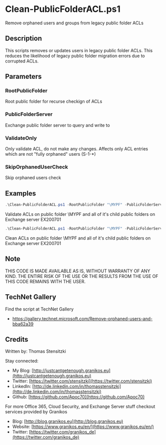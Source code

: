 # Clean-PublicFolderACL.ps1

Remove orphaned users and groups from legacy public folder ACLs 

## Description

This scripts removes or updates users in legacy public folder ACLs. This reduces the likelihood of legacy public folder migration errors due to corrupted ACLs.

## Parameters

### RootPublicFolder

Root public folder for recurse checkign of ACLs

### PublicFolderServer

Exchange public folder server to query and write to

### ValidateOnly

Only validate ACL, do not make any changes. Affects only ACL entries which are not "fully orphaned" users (S-1-*)

### SkipOrphanedUserCheck

Skip orphaned users check

## Examples

``` PowerShell
.\Clean-PublicFolderACL.ps1 -RootPublicFolder "\MYPF" -PublicFolderServer EX200701 -ValidateOnly
```

Validate ACLs on public folder \MYPF and all of it's child public folders on Exchange server EX200701

``` PowerShell
.\Clean-PublicFolderACL.ps1 -RootPublicFolder "\MYPF" -PublicFolderServer EX200701
```

Clean ACLs on public folder \MYPF and all of it's child public folders on Exchange server EX200701

## Note

THIS CODE IS MADE AVAILABLE AS IS, WITHOUT WARRANTY OF ANY KIND. THE ENTIRE
RISK OF THE USE OR THE RESULTS FROM THE USE OF THIS CODE REMAINS WITH THE USER.

## TechNet Gallery

Find the script at TechNet Gallery

* [https://gallery.technet.microsoft.com/Remove-orphaned-users-and-bba62a39 ](https://gallery.technet.microsoft.com/Remove-orphaned-users-and-bba62a39)

## Credits

Written by: Thomas Stensitzki

Stay connected:

* My Blog: [http://justcantgetenough.granikos.eu](http://justcantgetenough.granikos.eu)
* Twitter: [https://twitter.com/stensitzki](https://twitter.com/stensitzki)
* LinkedIn: [http://de.linkedin.com/in/thomasstensitzki](http://de.linkedin.com/in/thomasstensitzki)
* Github: [https://github.com/Apoc70](https://github.com/Apoc70)

For more Office 365, Cloud Security, and Exchange Server stuff checkout services provided by Granikos

* Blog: [http://blog.granikos.eu](http://blog.granikos.eu)
* Website: [https://www.granikos.eu/en/](https://www.granikos.eu/en/)
* Twitter: [https://twitter.com/granikos_de](https://twitter.com/granikos_de)